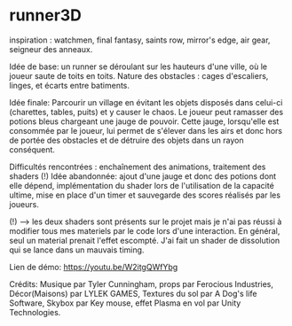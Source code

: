 # runner3D
 
 inspiration : watchmen, final fantasy, saints row, mirror's edge, air gear, seigneur des anneaux.

Idée de base: un runner se déroulant sur les hauteurs d'une ville, où le joueur saute de toits en toits. Nature des obstacles : cages d'escaliers, linges, et écarts entre batiments.

 Idée finale: Parcourir un village en évitant les objets disposés dans celui-ci (charettes, tables, puits) et y causer le chaos. Le joueur peut ramasser des potions bleus chargeant une jauge de pouvoir.
 Cette jauge, lorsqu'elle est consommée par le joueur, lui permet de s'élever dans les airs et donc hors de portée des obstacles et de détruire des objets dans un rayon conséquent.

 Difficultés rencontrées : enchaînement des animations, traitement des shaders (!)
 Idée abandonnée: ajout d'une jauge et donc des potions dont elle dépend, implémentation du shader lors de l'utilisation de la capacité ultime, mise en place d'un timer et sauvegarde des scores réalisés par les joueurs.

 (!) --> les deux shaders sont présents sur le projet mais je n'ai pas réussi à modifier tous mes materiels par le code lors d'une interaction. En général, seul un material prenait l'effet escompté.
 J'ai fait un shader de dissolution qui se lance dans un mauvais timing.

 Lien de démo: https://youtu.be/W2itgQWfYbg

 Crédits: Musique par Tyler Cunningham, props par Ferocious Industries, Décor(Maisons) par LYLEK GAMES, Textures du sol par A Dog's life Software, Skybox par Key mouse, effet Plasma en vol par Unity Technologies.

